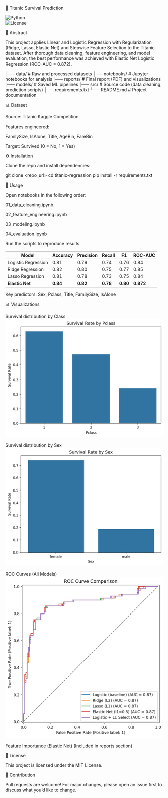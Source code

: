 🚢 Titanic Survival Prediction

![Python](https://img.shields.io/badge/python-3.9-blue)  
![License](https://img.shields.io/badge/license-MIT-green)  


📌 Abstract

This project applies Linear and Logistic Regression with Regularization (Ridge, Lasso, Elastic Net) and Stepwise Feature Selection to the Titanic dataset.
After thorough data cleaning, feature engineering, and model evaluation, the best performance was achieved with Elastic Net Logistic Regression (ROC-AUC = 0.872).

├── data/ # Raw and processed datasets
├── notebooks/ # Jupyter notebooks for analysis
├── reports/ # Final report (PDF) and visualizations
├── models/ # Saved ML pipelines
├── src/ # Source code (data cleaning, prediction scripts)
├── requirements.txt
└── README.md # Project documentation

📊 Dataset

Source: Titanic Kaggle Competition

Features engineered:

FamilySize, IsAlone, Title, AgeBin, FareBin

Target: Survived (0 = No, 1 = Yes)

⚙️ Installation

Clone the repo and install dependencies:

git clone <repo_url>
cd titanic-regression
pip install -r requirements.txt

🚀 Usage

Open notebooks in the following order:

01_data_cleaning.ipynb

02_feature_engineering.ipynb

03_modeling.ipynb

04_evaluation.ipynb

Run the scripts to reproduce results.

| Model               | Accuracy | Precision | Recall   | F1       | ROC-AUC   |
| ------------------- | -------- | --------- | -------- | -------- | --------- |
| Logistic Regression | 0.81     | 0.79      | 0.74     | 0.76     | 0.84      |
| Ridge Regression    | 0.82     | 0.80      | 0.75     | 0.77     | 0.85      |
| Lasso Regression    | 0.81     | 0.78      | 0.73     | 0.75     | 0.84      |
| **Elastic Net**     | **0.84** | **0.82**  | **0.78** | **0.80** | **0.872** |


Key predictors: Sex, Pclass, Title, FamilySize, IsAlone

📊 Visualizations

Survival distribution by Class  ![alt text](reports/figures/survival_rate_by_Pclass.png)


Survival distribution by Sex ![alt text](reports/figures/survival_rate_by_Sex.png)


ROC Curves (All Models)  ![alt text](reports/figures/roc_comparison_all.png)


Feature Importance (Elastic Net)
(Included in reports section)

📜 License

This project is licensed under the MIT License.

🤝 Contribution

Pull requests are welcome! For major changes, please open an issue first to discuss what you’d like to change.
